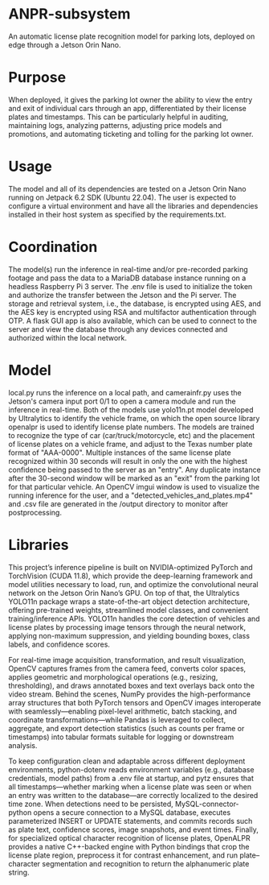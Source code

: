 # ANPR-subsystem
An automatic license plate recognition model for parking lots, deployed on edge through a Jetson Orin Nano.

# Purpose
When deployed, it gives the parking lot owner the ability to view the entry and exit of individual cars through an app, differentiated by their license plates and timestamps.
This can be particularly helpful in auditing, maintaining logs, analyzing patterns, adjusting price models and promotions, and automating ticketing and tolling for the parking lot owner.

# Usage
The model and all of its dependencies are tested on a Jetson Orin Nano running on Jetpack 6.2 SDK (Ubuntu 22.04).
The user is expected to configure a virtual environment and have all the libraries and dependencies installed in their host system as specified by the requirements.txt.

# Coordination
The model(s) run the inference in real-time and/or pre-recorded parking footage and pass the data to a MariaDB database instance running on a headless Raspberry Pi 3 server. The .env file is used to initialize the token and authorize the transfer between the Jetson and the Pi server. The storage and retrieval system, i.e., the database, is encrypted using AES, and the AES key is encrypted using RSA and multifactor authentication through OTP. A flask GUI app is also available, which can be used to connect to the server and view the database through any devices connected and authorized within the local network. 

# Model
local.py runs the inference on a local path, and camerainfr.py uses the Jetson's camera input port 0/1 to open a camera module and run the inference in real-time.
Both of the models use yolo11n.pt model developed by Ultralytics to identify the vehicle frame, on which the open source library openalpr is used to identify license plate numbers.
The models are trained to recognize the type of car (car/truck/motorcycle, etc) and the placement of license plates on a vehicle frame, and adjust to the Texas number plate format of "AAA-0000".
Multiple instances of the same license plate recognized within 30 seconds will result in only the one with the highest confidence being passed to the server as an "entry".
Any duplicate instance after the 30-second window will be marked as an "exit" from the parking lot for that particular vehicle.
An OpenCV imgui window is used to visualize the running inference for the user, and a "detected_vehicles_and_plates.mp4" and .csv file are generated in the /output directory to monitor after postprocessing.

# Libraries
This project’s inference pipeline is built on NVIDIA-optimized PyTorch and TorchVision (CUDA 11.8), which provide the deep-learning framework and model utilities necessary to load, run, and optimize the convolutional neural network on the Jetson Orin Nano’s GPU. On top of that, the Ultralytics YOLO11n package wraps a state-of-the-art object detection architecture, offering pre-trained weights, streamlined model classes, and convenient training/inference APIs. YOLO11n handles the core detection of vehicles and license plates by processing image tensors through the neural network, applying non-maximum suppression, and yielding bounding boxes, class labels, and confidence scores.

For real-time image acquisition, transformation, and result visualization, OpenCV captures frames from the camera feed, converts color spaces, applies geometric and morphological operations (e.g., resizing, thresholding), and draws annotated boxes and text overlays back onto the video stream. Behind the scenes, NumPy provides the high-performance array structures that both PyTorch tensors and OpenCV images interoperate with seamlessly—enabling pixel-level arithmetic, batch stacking, and coordinate transformations—while Pandas is leveraged to collect, aggregate, and export detection statistics (such as counts per frame or timestamps) into tabular formats suitable for logging or downstream analysis.

To keep configuration clean and adaptable across different deployment environments, python-dotenv reads environment variables (e.g., database credentials, model paths) from a .env file at startup, and pytz ensures that all timestamps—whether marking when a license plate was seen or when an entry was written to the database—are correctly localized to the desired time zone. When detections need to be persisted, MySQL-connector-python opens a secure connection to a MySQL database, executes parameterized INSERT or UPDATE statements, and commits records such as plate text, confidence scores, image snapshots, and event times. Finally, for specialized optical character recognition of license plates, OpenALPR provides a native C++-backed engine with Python bindings that crop the license plate region, preprocess it for contrast enhancement, and run plate–character segmentation and recognition to return the alphanumeric plate string.
